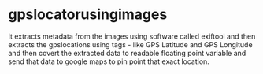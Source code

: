 # gpslocatorusingimages
It extracts metadata from the images using software called exiftool and then extracts the gpslocations using tags - like GPS Latitude and GPS Longitude and then covert the extracted data to readable floating point variable and send that data to google maps to pin point that exact location.
